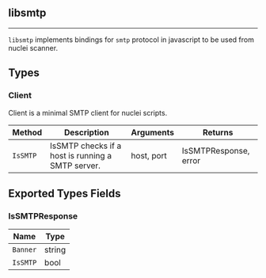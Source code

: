 ## libsmtp 
---


`libsmtp` implements bindings for `smtp` protocol in javascript
to be used from nuclei scanner.



## Types

### Client

 Client is a minimal SMTP client for nuclei scripts.

| Method | Description | Arguments | Returns |
|--------|-------------|-----------|---------|
| `IsSMTP` |  IsSMTP checks if a host is running a SMTP server. | host, port | IsSMTPResponse, error |




## Exported Types Fields
### IsSMTPResponse

| Name | Type | 
|--------|-------------|
| `Banner` | string |
| `IsSMTP` | bool |
